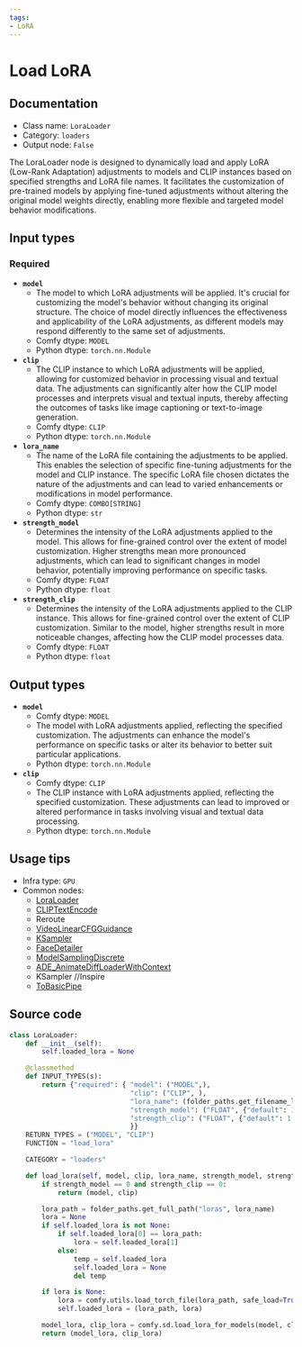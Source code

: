 ```yaml
---
tags:
- LoRA
---
```


# Load LoRA
## Documentation
- Class name: `LoraLoader`
- Category: `loaders`
- Output node: `False`

The LoraLoader node is designed to dynamically load and apply LoRA (Low-Rank Adaptation) adjustments to models and CLIP instances based on specified strengths and LoRA file names. It facilitates the customization of pre-trained models by applying fine-tuned adjustments without altering the original model weights directly, enabling more flexible and targeted model behavior modifications.
## Input types
### Required
- **`model`**
    - The model to which LoRA adjustments will be applied. It's crucial for customizing the model's behavior without changing its original structure. The choice of model directly influences the effectiveness and applicability of the LoRA adjustments, as different models may respond differently to the same set of adjustments.
    - Comfy dtype: `MODEL`
    - Python dtype: `torch.nn.Module`
- **`clip`**
    - The CLIP instance to which LoRA adjustments will be applied, allowing for customized behavior in processing visual and textual data. The adjustments can significantly alter how the CLIP model processes and interprets visual and textual inputs, thereby affecting the outcomes of tasks like image captioning or text-to-image generation.
    - Comfy dtype: `CLIP`
    - Python dtype: `torch.nn.Module`
- **`lora_name`**
    - The name of the LoRA file containing the adjustments to be applied. This enables the selection of specific fine-tuning adjustments for the model and CLIP instance. The specific LoRA file chosen dictates the nature of the adjustments and can lead to varied enhancements or modifications in model performance.
    - Comfy dtype: `COMBO[STRING]`
    - Python dtype: `str`
- **`strength_model`**
    - Determines the intensity of the LoRA adjustments applied to the model. This allows for fine-grained control over the extent of model customization. Higher strengths mean more pronounced adjustments, which can lead to significant changes in model behavior, potentially improving performance on specific tasks.
    - Comfy dtype: `FLOAT`
    - Python dtype: `float`
- **`strength_clip`**
    - Determines the intensity of the LoRA adjustments applied to the CLIP instance. This allows for fine-grained control over the extent of CLIP customization. Similar to the model, higher strengths result in more noticeable changes, affecting how the CLIP model processes data.
    - Comfy dtype: `FLOAT`
    - Python dtype: `float`
## Output types
- **`model`**
    - Comfy dtype: `MODEL`
    - The model with LoRA adjustments applied, reflecting the specified customization. The adjustments can enhance the model's performance on specific tasks or alter its behavior to better suit particular applications.
    - Python dtype: `torch.nn.Module`
- **`clip`**
    - Comfy dtype: `CLIP`
    - The CLIP instance with LoRA adjustments applied, reflecting the specified customization. These adjustments can lead to improved or altered performance in tasks involving visual and textual data processing.
    - Python dtype: `torch.nn.Module`
## Usage tips
- Infra type: `GPU`
- Common nodes:
    - [LoraLoader](../../Comfy/Nodes/LoraLoader.md)
    - [CLIPTextEncode](../../Comfy/Nodes/CLIPTextEncode.md)
    - Reroute
    - [VideoLinearCFGGuidance](../../Comfy/Nodes/VideoLinearCFGGuidance.md)
    - [KSampler](../../Comfy/Nodes/KSampler.md)
    - [FaceDetailer](../../ComfyUI-Impact-Pack/Nodes/FaceDetailer.md)
    - [ModelSamplingDiscrete](../../Comfy/Nodes/ModelSamplingDiscrete.md)
    - [ADE_AnimateDiffLoaderWithContext](../../ComfyUI-AnimateDiff-Evolved/Nodes/ADE_AnimateDiffLoaderWithContext.md)
    - KSampler //Inspire
    - [ToBasicPipe](../../ComfyUI-Impact-Pack/Nodes/ToBasicPipe.md)



## Source code
```python
class LoraLoader:
    def __init__(self):
        self.loaded_lora = None

    @classmethod
    def INPUT_TYPES(s):
        return {"required": { "model": ("MODEL",),
                              "clip": ("CLIP", ),
                              "lora_name": (folder_paths.get_filename_list("loras"), ),
                              "strength_model": ("FLOAT", {"default": 1.0, "min": -20.0, "max": 20.0, "step": 0.01}),
                              "strength_clip": ("FLOAT", {"default": 1.0, "min": -20.0, "max": 20.0, "step": 0.01}),
                              }}
    RETURN_TYPES = ("MODEL", "CLIP")
    FUNCTION = "load_lora"

    CATEGORY = "loaders"

    def load_lora(self, model, clip, lora_name, strength_model, strength_clip):
        if strength_model == 0 and strength_clip == 0:
            return (model, clip)

        lora_path = folder_paths.get_full_path("loras", lora_name)
        lora = None
        if self.loaded_lora is not None:
            if self.loaded_lora[0] == lora_path:
                lora = self.loaded_lora[1]
            else:
                temp = self.loaded_lora
                self.loaded_lora = None
                del temp

        if lora is None:
            lora = comfy.utils.load_torch_file(lora_path, safe_load=True)
            self.loaded_lora = (lora_path, lora)

        model_lora, clip_lora = comfy.sd.load_lora_for_models(model, clip, lora, strength_model, strength_clip)
        return (model_lora, clip_lora)

```
